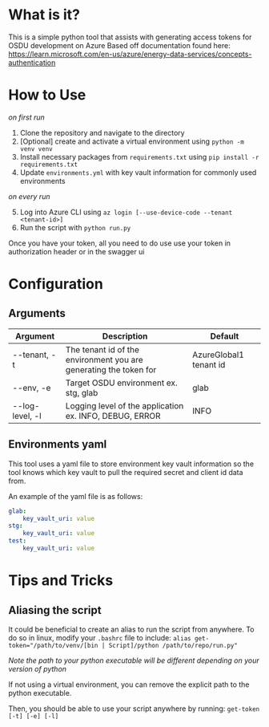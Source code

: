 # What is it?

This is a simple python tool that assists with generating access tokens for OSDU development on Azure
Based off documentation found here:
https://learn.microsoft.com/en-us/azure/energy-data-services/concepts-authentication

# How to Use

*on first run*

1. Clone the repository and navigate to the directory
2. [Optional] create and activate a virtual environment using `python -m venv venv`
3. Install necessary packages from `requirements.txt` using `pip install -r requirements.txt`
4. Update `environments.yml` with key vault information for commonly used environments

*on every run*

5. Log into Azure CLI using `az login [--use-device-code --tenant <tenant-id>]`
6. Run the script with `python run.py`

Once you have your token, all you need to do use use your token in authorization header or in the swagger ui

# Configuration

## Arguments

| Argument | Description | Default |
|----------|-------------|---------|
| --tenant, -t | The tenant id of the environment you are generating the token for | AzureGlobal1 tenant id |
| --env, -e | Target OSDU environment ex. stg, glab | glab |
| --log-level, -l | Logging level of the application ex. INFO, DEBUG, ERROR | INFO |

## Environments yaml

This tool uses a yaml file to store environment key vault information so the tool knows which key vault to pull the required secret and client id data from.

An example of the yaml file is as follows:
```yaml
glab:
	key_vault_uri: value
stg:
	key_vault_uri: value
test:
	key_vault_uri: value
```

# Tips and Tricks

## Aliasing the script

It could be beneficial to create an alias to run the script from anywhere.
To do so in linux, modify your `.bashrc` file to include:
`alias get-token="/path/to/venv/[bin | Script]/python /path/to/repo/run.py"`

*Note the path to your python executable will be different depending on your version of python*

If not using a virtual environment, you can remove the explicit path to the python executable.

Then, you should be able to use your script anywhere by running:
`get-token [-t] [-e] [-l]`

